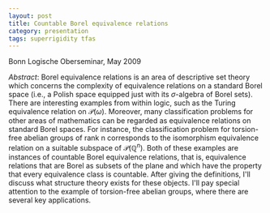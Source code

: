 ```yaml
---
layout: post
title: Countable Borel equivalence relations
category: presentation
tags: superrigidity tfas
---
```


Bonn Logische Oberseminar, May 2009<!--more-->

*Abstract*: Borel equivalence relations is an area of descriptive set theory which concerns the complexity of equivalence relations on a standard Borel space (i.e., a Polish space equipped just with its $\sigma$-algebra of Borel sets). There are interesting examples from within logic, such as the Turing equivalence relation on $\mathcal P(\omega)$. Moreover, many classification problems for other areas of mathematics can be regarded as equivalence relations on standard Borel spaces. For instance, the classification problem for torsion-free abelian groups of rank n corresponds to the isomorphism equivalence relation on a suitable subspace of $\mathcal P(\mathbb Q^n)$. Both of these examples are instances of countable Borel equivalence relations, that is, equivalence relations that are Borel as subsets of the plane and which have the property that every equivalence class is countable. After giving the definitions, I'll discuss what structure theory exists for these objects. I'll pay special attention to the example of torsion-free abelian groups, where there are several key applications.</p>
